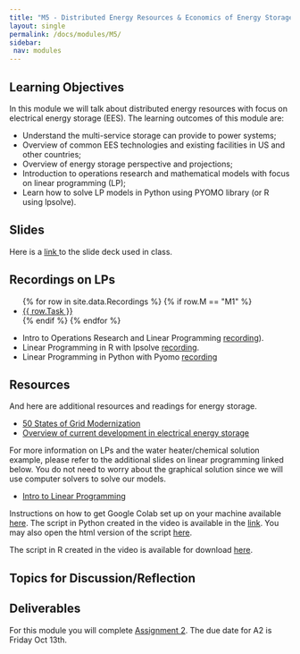 ```yaml
---
title: "M5 - Distributed Energy Resources & Economics of Energy Storage"
layout: single
permalink: /docs/modules/M5/
sidebar:
 nav: modules
---
```


## Learning Objectives

In this module we will talk about distributed energy resources with focus on electrical energy storage (EES). The learning outcomes of this module are:

* Understand the multi-service storage can provide to power systems;
* Overview of common EES technologies and existing facilities in US and other countries;
* Overview of energy storage perspective and projections;
* Introduction to operations research and mathematical models with focus on linear programming (LP);
* Learn how to solve LP models in Python using PYOMO library (or R using lpsolve).

## Slides

Here is a <a href="/docs/modules/PPTS/PSE_M5_DER_Storage.pdf" > link </a> to the slide deck used in class.


## Recordings on LPs
  <ul>
  {% for row in site.data.Recordings %}
  {% if row.M == "M1" %}
  <li> <a href="{{ row.link }}" target="_blank">{{ row.Task }}</a></li>
  {% endif %}
  {% endfor %}
  </ul>

* Intro to Operations Research and Linear Programming [recording](https://youtu.be/2HdF3Uprz2s)).
* Linear Programming in R with lpsolve [recording](https://youtu.be/HwdVA__DfRM).
* Linear Programming in Python with Pyomo [recording](https://youtu.be/PIghwRli-S4)

## Resources

And here are additional resources and readings for energy storage.

* <a href="/docs/modules/readings/M5_gridmod.pdf" > 50 States of Grid Modernization </a>
* <a href="/docs/modules/readings/M5_ElectES.pdf" > Overview of current development in electrical energy storage </a>

For more information on LPs and the water heater/chemical solution example, please refer to the additional slides on linear programming linked below. You do not need to worry about the graphical solution since we will use computer solvers to solve our models.

* <a href="/docs/modules/readings/M5_Additional_LP_Slides.pdf" > Intro to Linear Programming </a>

Instructions on how to get Google Colab set up on your machine available <a href="/docs/modules/codes/colab/" > here</a>.
The script in Python created in the video is available in the [link](https://colab.research.google.com/drive/1PPme9yDW9Vcon8F9Oi-ku0dYMhau__2r?usp=sharing). You may also open the html version of the script <a href="/docs/modules/codes/M5_SimpleExamplePY.html" > here</a>.

The script in R created in the video is available for download <a href="/docs/modules/codes/M5_SimpleExample.R" > here</a>.

## Topics for Discussion/Reflection



## Deliverables

For this module you will complete [Assignment 2](). The due date for A2 is Friday Oct 13th.
